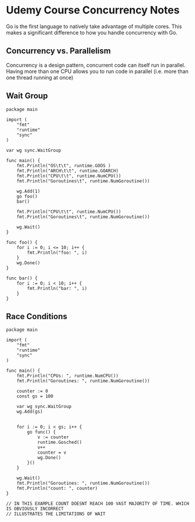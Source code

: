 # Udemy Course Concurrency Notes
Go is the first language to natively take advantage of multiple cores. This makes a significant difference to how you handle concurrency with Go. 

## Concurrency vs. Parallelism
Concurrency is a design pattern, concurrent code can itself run in parallel. Having more than one CPU allows you to run code in parallel (i.e. more than one thread running at once)

## Wait Group

    package main

    import (
        "fmt"
        "runtime"
        "sync"
    )

    var wg sync.WaitGroup

    func main() {
        fmt.Println("OS\t\t", runtime.GOOS )
        fmt.Println("ARCH\t\t", runtime.GOARCH)
        fmt.Println("CPU\t\t", runtime.NumCPU())
        fmt.Println("Goroutines\t", runtime.NumGoroutine())

        wg.Add(1)
        go foo()
        bar()
        
        fmt.Println("CPU\t\t", runtime.NumCPU())
        fmt.Println("Goroutines\t", runtime.NumGoroutine())

        wg.Wait()
    }
        
    func foo() {
        for i := 0; i <= 10; i++ {
            fmt.Println("foo: ", i)
        }
        wg.Done()
    }

    func bar() {
        for i := 0; i < 10; i++ {
            fmt.Println("bar: ", i)
        }
    }


## Race Conditions

    package main

    import (
        "fmt"
        "runtime"
        "sync"
    )

    func main() {
        fmt.Println("CPUs: ", runtime.NumCPU())
        fmt.Println("Goroutines: ", runtime.NumGoroutine())

        counter := 0
        const gs = 100
        
        var wg sync.WaitGroup
        wg.Add(gs)


        for i := 0; i < gs; i++ {
            go func() {
                v := counter
                runtime.Gosched()
                v++
                counter = v
                wg.Done()
            }()
        }

        wg.Wait()
        fmt.Println("Goroutines: ", runtime.NumGoroutine())
        fmt.Println("count: ", counter)
    }

    // IN THIS EXAMPLE COUNT DOESNT REACH 100 VAST MAJORITY OF TIME. WHICH IS OBVIOUSLY INCORRECT
    // ILLUSTRATES THE LIMITATIONS OF WAIT